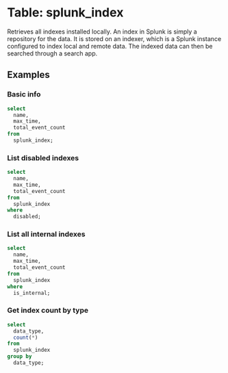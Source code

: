 # Table: splunk_index

Retrieves all indexes installed locally. An index in Splunk is simply a repository for the data. It is stored on an indexer, which is a Splunk instance configured to index local and remote data. The indexed data can then be searched through a search app.

## Examples

### Basic info

```sql
select
  name,
  max_time,
  total_event_count
from
  splunk_index;
```

### List disabled indexes

```sql
select
  name,
  max_time,
  total_event_count
from
  splunk_index
where
  disabled;
```

### List all internal indexes

```sql
select
  name,
  max_time,
  total_event_count
from
  splunk_index
where
  is_internal;
```

### Get index count by type

```sql
select
  data_type,
  count(*)
from
  splunk_index
group by
  data_type;
```
